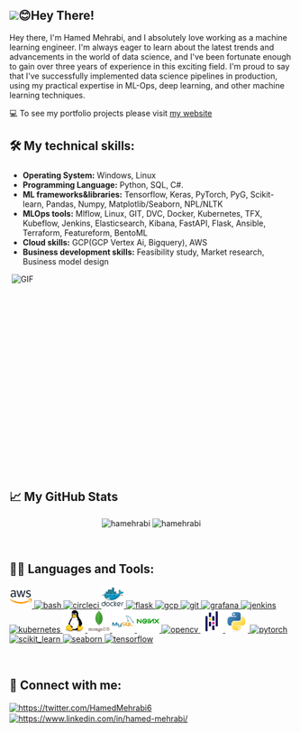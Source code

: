 ## <img src="https://media.giphy.com/media/hvRJCLFzcasrR4ia7z/giphy.gif" width="25px">😊Hey There!

Hey there, I'm Hamed Mehrabi, and I absolutely love working as a machine learning engineer. I'm always eager to learn about the latest trends and advancements in the world of data science, and I've been fortunate enough to gain over three years of experience in this exciting field. I'm proud to say that I've successfully implemented data science pipelines in production, using my practical expertise in ML-Ops, deep learning, and other machine learning techniques.

💻 To see my portfolio projects please visit [my website](https://hamehrabi.github.io/)

## 🛠 My technical skills:

<section id="two">
								<div class="container">
									<h3></h3>
									<p></p>
									<ul class="feature-icons">
										<li class="icon solid fa-code"><strong>Operating System:</strong> Windows, Linux</li>
										<li class="icon solid fa-cubes"><strong>Programming Language:</strong> Python, SQL, C#.</li>
										<li class="icon solid fa-book"><strong>ML frameworks&libraries:</strong> Tensorflow, Keras, PyTorch, PyG, Scikit-learn, Pandas, Numpy, Matplotlib/Seaborn, NPL/NLTK</li>
										<li class="icon solid fa-coffee"><strong>MLOps tools:</strong> Mlflow, Linux, GIT, DVC, Docker, Kubernetes, TFX, Kubeflow, Jenkins, Elasticsearch, Kibana, FastAPI, Flask, Ansible, Terraform, Featureform, BentoML</li>
										<li class="icon solid fa-bolt"><strong>Cloud skills:</strong> GCP(GCP Vertex Ai, Bigquery), AWS</li>
										<li class="icon solid fa-users"><strong>Business development skills:</strong> Feasibility study, Market research, Business model design</li>
									</ul>
								</div>
							</section>


<img align="right" alt="GIF" src="https://user-images.githubusercontent.com/62473531/229813222-620994dd-4b3a-4002-b773-cf3921befdb0.gif" width="500" height="380"/>
<h2 align="left">📈 My GitHub Stats </h2>



<p align="center">
  <img  src="https://github-readme-stats.vercel.app/api?username=hamehrabi&show_icons=true&theme=gotham" alt="hamehrabi" width="300"/>
  <img  src="https://github-readme-streak-stats.herokuapp.com/?user=hamehrabi&theme=gotham" alt="hamehrabi" width="300"/>
 </p>
<br>
<h2 align="left"> 👨‍💻 Languages and Tools:</h3>
<p align="left"> <a href="https://aws.amazon.com" target="_blank" rel="noreferrer"> <img src="https://raw.githubusercontent.com/devicons/devicon/master/icons/amazonwebservices/amazonwebservices-original-wordmark.svg" alt="aws" width="40" height="40"/> </a> <a href="https://www.gnu.org/software/bash/" target="_blank" rel="noreferrer"> <img src="https://www.vectorlogo.zone/logos/gnu_bash/gnu_bash-icon.svg" alt="bash" width="40" height="40"/> </a> <a href="https://circleci.com" target="_blank" rel="noreferrer"> <img src="https://www.vectorlogo.zone/logos/circleci/circleci-icon.svg" alt="circleci" width="40" height="40"/> </a> <a href="https://www.docker.com/" target="_blank" rel="noreferrer"> <img src="https://raw.githubusercontent.com/devicons/devicon/master/icons/docker/docker-original-wordmark.svg" alt="docker" width="40" height="40"/> </a> <a href="https://flask.palletsprojects.com/" target="_blank" rel="noreferrer"> <img src="https://www.vectorlogo.zone/logos/pocoo_flask/pocoo_flask-icon.svg" alt="flask" width="40" height="40"/> </a> <a href="https://cloud.google.com" target="_blank" rel="noreferrer"> <img src="https://www.vectorlogo.zone/logos/google_cloud/google_cloud-icon.svg" alt="gcp" width="40" height="40"/> </a> <a href="https://git-scm.com/" target="_blank" rel="noreferrer"> <img src="https://www.vectorlogo.zone/logos/git-scm/git-scm-icon.svg" alt="git" width="40" height="40"/> </a> <a href="https://grafana.com" target="_blank" rel="noreferrer"> <img src="https://www.vectorlogo.zone/logos/grafana/grafana-icon.svg" alt="grafana" width="40" height="40"/> </a> <a href="https://www.jenkins.io" target="_blank" rel="noreferrer"> <img src="https://www.vectorlogo.zone/logos/jenkins/jenkins-icon.svg" alt="jenkins" width="40" height="40"/> </a> <a href="https://kubernetes.io" target="_blank" rel="noreferrer"> <img src="https://www.vectorlogo.zone/logos/kubernetes/kubernetes-icon.svg" alt="kubernetes" width="40" height="40"/> </a> <a href="https://www.linux.org/" target="_blank" rel="noreferrer"> <img src="https://raw.githubusercontent.com/devicons/devicon/master/icons/linux/linux-original.svg" alt="linux" width="40" height="40"/> </a> <a href="https://www.mongodb.com/" target="_blank" rel="noreferrer"> <img src="https://raw.githubusercontent.com/devicons/devicon/master/icons/mongodb/mongodb-original-wordmark.svg" alt="mongodb" width="40" height="40"/> </a> <a href="https://www.mysql.com/" target="_blank" rel="noreferrer"> <img src="https://raw.githubusercontent.com/devicons/devicon/master/icons/mysql/mysql-original-wordmark.svg" alt="mysql" width="40" height="40"/> </a> <a href="https://www.nginx.com" target="_blank" rel="noreferrer"> <img src="https://raw.githubusercontent.com/devicons/devicon/master/icons/nginx/nginx-original.svg" alt="nginx" width="40" height="40"/> </a> <a href="https://opencv.org/" target="_blank" rel="noreferrer"> <img src="https://www.vectorlogo.zone/logos/opencv/opencv-icon.svg" alt="opencv" width="40" height="40"/> </a> <a href="https://pandas.pydata.org/" target="_blank" rel="noreferrer"> <img src="https://raw.githubusercontent.com/devicons/devicon/2ae2a900d2f041da66e950e4d48052658d850630/icons/pandas/pandas-original.svg" alt="pandas" width="40" height="40"/> </a> <a href="https://www.python.org" target="_blank" rel="noreferrer"> <img src="https://raw.githubusercontent.com/devicons/devicon/master/icons/python/python-original.svg" alt="python" width="40" height="40"/> </a> <a href="https://pytorch.org/" target="_blank" rel="noreferrer"> <img src="https://www.vectorlogo.zone/logos/pytorch/pytorch-icon.svg" alt="pytorch" width="40" height="40"/> </a> <a href="https://scikit-learn.org/" target="_blank" rel="noreferrer"> <img src="https://upload.wikimedia.org/wikipedia/commons/0/05/Scikit_learn_logo_small.svg" alt="scikit_learn" width="40" height="40"/> </a> <a href="https://seaborn.pydata.org/" target="_blank" rel="noreferrer"> <img src="https://seaborn.pydata.org/_images/logo-mark-lightbg.svg" alt="seaborn" width="40" height="40"/> </a> <a href="https://www.tensorflow.org" target="_blank" rel="noreferrer"> <img src="https://www.vectorlogo.zone/logos/tensorflow/tensorflow-icon.svg" alt="tensorflow" width="40" height="40"/> </a> </p>

<br>
<h2 align="left">🚀 Connect with me:</h3>
<p align="left">
<a href="https://twitter.com/HamedMehrabi6" target="blank"><img align="center" src="https://raw.githubusercontent.com/rahuldkjain/github-profile-readme-generator/master/src/images/icons/Social/twitter.svg" alt="https://twitter.com/HamedMehrabi6" height="30" width="40" /></a>
<a href="https://www.linkedin.com/in/hamed-mehrabi/" target="blank"><img align="center" src="https://raw.githubusercontent.com/rahuldkjain/github-profile-readme-generator/master/src/images/icons/Social/linked-in-alt.svg" alt="https://www.linkedin.com/in/hamed-mehrabi/" height="30" width="40" /></a>
  
</p>
<br>
